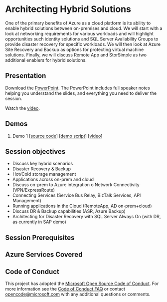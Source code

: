 # Architecting Hybrid Solutions
One of the primary benefits of Azure as a cloud platform is its ability to enable hybrid solutions between on-premises and cloud.  We will start with a look at networking requirements for various workloads and will highlight opportunities such identity solutions and SQL Server Availability Groups to provide disaster recovery for specific workloads.  We will then look at Azure Site Recovery and Backup as options for protecting virtual machine solutions.  Finally, we will discuss Remote App and StorSimple as two additional enablers for hybrid solutions.

## Presentation
Download the [PowerPoint](https://github.com/GSIAzureCOE/Hybrid/blob/master/Architecting%20Hybrid%20Solutions.pptx?raw=1).
The PowerPoint includes full speaker notes helping you understand the slides, and everything you need to deliver the session.

Watch the [video](https://gsiazurecoecontent.blob.core.windows.net/architecting-hybrid-solutions/todo.mp4).

## Demos
1. Demo 1
[[source code](https://github.com/GSIAzureCOE/Hybrid/blob/master/todo)]
[[demo script](https://github.com/GSIAzureCOE/Hybrid/blob/master/todo.docx)]
[[video](https://gsiazurecoecontent.blob.core.windows.net/architecting-hybrid-solutions/todo.mp4)]

## Session objectives
* Discuss key hybrid scenarios
* Disaster Recovery & Backup
* Hot/Cold storage management
* Applications across on-prem and cloud
* Discuss on-prem to Azure integration o Network Connectivity (VPN/ExpressRoute) 
* Connecting Services (Service Bus Relay, BizTalk Services, API Management) 
* Running applications in the Cloud (RemoteApp, AD on-prem+cloud)
* Discuss DR & Backup capabilities (ASR, Azure Backup)
* Architecting for Disaster Recovery with SQL Server Always On (with DR, as currently in SAP demo)

## Session Prerequisites


## Azure Services Covered



## Code of Conduct

This project has adopted the [Microsoft Open Source Code of Conduct](https://opensource.microsoft.com/codeofconduct/). For more information see the [Code of Conduct FAQ](https://opensource.microsoft.com/codeofconduct/faq/) or contact [opencode@microsoft.com](mailto:opencode@microsoft.com) with any additional questions or comments.


